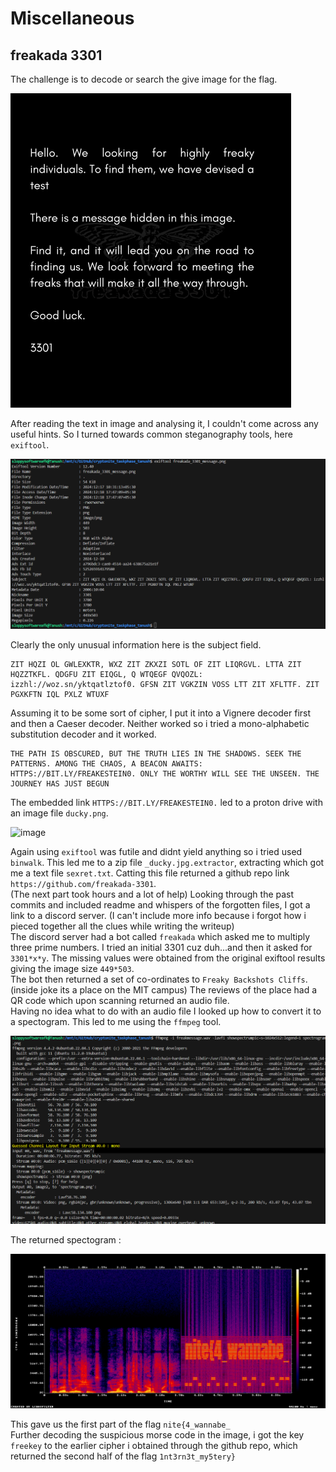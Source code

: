 # Miscellaneous

## freakada 3301

The challenge is to decode or search the give image for the flag.

![image](/content/nitectf_misc_freakada_1.png)

After reading the text in image and analysing it, 
I couldn't come across any useful hints.
So I turned towards common steganography tools, here `exiftool`.

![image](/content/nitectf_misc_freakada_2.png)

Clearly the only unusual information here is the subject field.

```
ZIT HQZI OL GWLEXKTR, WXZ ZIT ZKXZI SOTL OF ZIT LIQRGVL. LTTA ZIT HQZZTKFL. QDGFU ZIT EIQGL, Q WTQEGF QVQOZL: izzhl://woz.sn/yktqatlztof0. GFSN ZIT VGKZIN VOSS LTT ZIT XFLTTF. ZIT PGXKFTN IQL PXLZ WTUXF
```

Assuming it to be some sort of cipher, I put it into a Vignere decoder first and then a Caeser decoder.
Neither worked so i tried a mono-alphabetic substitution decoder and it worked.

```
THE PATH IS OBSCURED, BUT THE TRUTH LIES IN THE SHADOWS. SEEK THE PATTERNS. AMONG THE CHAOS, A BEACON AWAITS: HTTPS://BIT.LY/FREAKESTEIN0. ONLY THE WORTHY WILL SEE THE UNSEEN. THE JOURNEY HAS JUST BEGUN
```

The embedded link `HTTPS://BIT.LY/FREAKESTEIN0.` led to a proton drive with an image file `ducky.png`.

![image](/content/nitectf_misc_freakada_3.png)

Again using `exiftool` was futile and didnt yield anything so i tried used `binwalk`.
This led me to a zip file `_ducky.jpg.extractor`, extracting which got me a text file `sexret.txt`.
Catting this file returned a github repo link `https://github.com/freakada-3301`.
<br>
(The next part took hours and a lot of help) 
Looking through the past commits and included readme and whispers of the forgotten files, 
I got a link to a discord server.
(I can't include more info because i forgot how i pieced together all the clues while writing the writeup)
<br>
The discord server had a bot called `freakada` which asked me to multiply three prime numbers.
I tried an initial 3301 cuz duh...and then it asked for `3301*x*y`.
The missing values were obtained from the original exiftool results giving the image size `449*503`.
<br>
The bot then returned a set of co-ordinates to `Freaky Backshots Cliffs`.
(inside joke its a place on the MIT campus)
The reviews of the place had a QR code which upon scanning returned an audio file.
<br>
Having no idea what to do with an audio file I looked up how to convert it to a spectogram.
This led to me using the `ffmpeg` tool.

![image](/content/nitectf_misc_freakada_4.png)

The returned spectogram :

![image](/content/nitectf_misc_freakada_5.png)

This gave us the first part of the flag `nite{4_wannabe_`
<br>
Further decoding the suspicious morse code in the image, i got the key `freekey` to the earlier cipher i obtained 
through the github repo, which returned the second half of the flag `1nt3rn3t_my5tery}`
